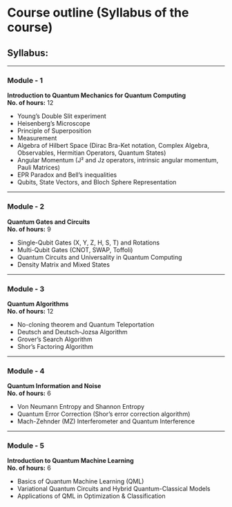 # Course outline (Syllabus of the course)

## Syllabus:

---

### Module - 1  
**Introduction to Quantum Mechanics for Quantum Computing**  
**No. of hours:** 12  
- Young’s Double Slit experiment  
- Heisenberg’s Microscope  
- Principle of Superposition  
- Measurement  
- Algebra of Hilbert Space (Dirac Bra-Ket notation, Complex Algebra, Observables, Hermitian Operators, Quantum States)  
- Angular Momentum (J² and Jz operators, intrinsic angular momentum, Pauli Matrices)  
- EPR Paradox and Bell’s inequalities  
- Qubits, State Vectors, and Bloch Sphere Representation  

---

### Module - 2  
**Quantum Gates and Circuits**  
**No. of hours:** 9  
- Single-Qubit Gates (X, Y, Z, H, S, T) and Rotations  
- Multi-Qubit Gates (CNOT, SWAP, Toffoli)  
- Quantum Circuits and Universality in Quantum Computing  
- Density Matrix and Mixed States  

---

### Module - 3  
**Quantum Algorithms**  
**No. of hours:** 12  
- No-cloning theorem and Quantum Teleportation  
- Deutsch and Deutsch-Jozsa Algorithm  
- Grover’s Search Algorithm  
- Shor’s Factoring Algorithm  

---

### Module - 4  
**Quantum Information and Noise**  
**No. of hours:** 6  
- Von Neumann Entropy and Shannon Entropy  
- Quantum Error Correction (Shor’s error correction algorithm)  
- Mach-Zehnder (MZ) Interferometer and Quantum Interference  

---

### Module - 5  
**Introduction to Quantum Machine Learning**  
**No. of hours:** 6  
- Basics of Quantum Machine Learning (QML)  
- Variational Quantum Circuits and Hybrid Quantum-Classical Models  
- Applications of QML in Optimization & Classification  
